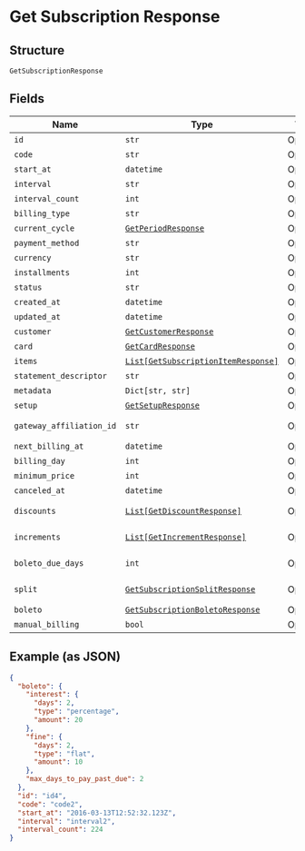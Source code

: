 
# Get Subscription Response

## Structure

`GetSubscriptionResponse`

## Fields

| Name | Type | Tags | Description |
|  --- | --- | --- | --- |
| `id` | `str` | Optional | - |
| `code` | `str` | Optional | - |
| `start_at` | `datetime` | Optional | - |
| `interval` | `str` | Optional | - |
| `interval_count` | `int` | Optional | - |
| `billing_type` | `str` | Optional | - |
| `current_cycle` | [`GetPeriodResponse`](../../doc/models/get-period-response.md) | Optional | - |
| `payment_method` | `str` | Optional | - |
| `currency` | `str` | Optional | - |
| `installments` | `int` | Optional | - |
| `status` | `str` | Optional | - |
| `created_at` | `datetime` | Optional | - |
| `updated_at` | `datetime` | Optional | - |
| `customer` | [`GetCustomerResponse`](../../doc/models/get-customer-response.md) | Optional | - |
| `card` | [`GetCardResponse`](../../doc/models/get-card-response.md) | Optional | - |
| `items` | [`List[GetSubscriptionItemResponse]`](../../doc/models/get-subscription-item-response.md) | Optional | - |
| `statement_descriptor` | `str` | Optional | - |
| `metadata` | `Dict[str, str]` | Optional | - |
| `setup` | [`GetSetupResponse`](../../doc/models/get-setup-response.md) | Optional | - |
| `gateway_affiliation_id` | `str` | Optional | Affiliation Code |
| `next_billing_at` | `datetime` | Optional | - |
| `billing_day` | `int` | Optional | - |
| `minimum_price` | `int` | Optional | - |
| `canceled_at` | `datetime` | Optional | - |
| `discounts` | [`List[GetDiscountResponse]`](../../doc/models/get-discount-response.md) | Optional | Subscription discounts |
| `increments` | [`List[GetIncrementResponse]`](../../doc/models/get-increment-response.md) | Optional | Subscription increments |
| `boleto_due_days` | `int` | Optional | Days until boleto expires |
| `split` | [`GetSubscriptionSplitResponse`](../../doc/models/get-subscription-split-response.md) | Optional | Subscription's split response |
| `boleto` | [`GetSubscriptionBoletoResponse`](../../doc/models/get-subscription-boleto-response.md) | Optional | - |
| `manual_billing` | `bool` | Optional | - |

## Example (as JSON)

```json
{
  "boleto": {
    "interest": {
      "days": 2,
      "type": "percentage",
      "amount": 20
    },
    "fine": {
      "days": 2,
      "type": "flat",
      "amount": 10
    },
    "max_days_to_pay_past_due": 2
  },
  "id": "id4",
  "code": "code2",
  "start_at": "2016-03-13T12:52:32.123Z",
  "interval": "interval2",
  "interval_count": 224
}
```

